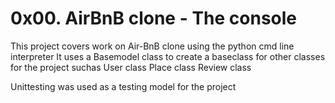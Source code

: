# 0x00. AirBnB clone - The console
This project covers work on Air-BnB clone using the python cmd line interpreter
It uses a Basemodel class to create a baseclass for other classes for the project suchas
User class
Place class
Review class

Unittesting was used as a testing model for the project
